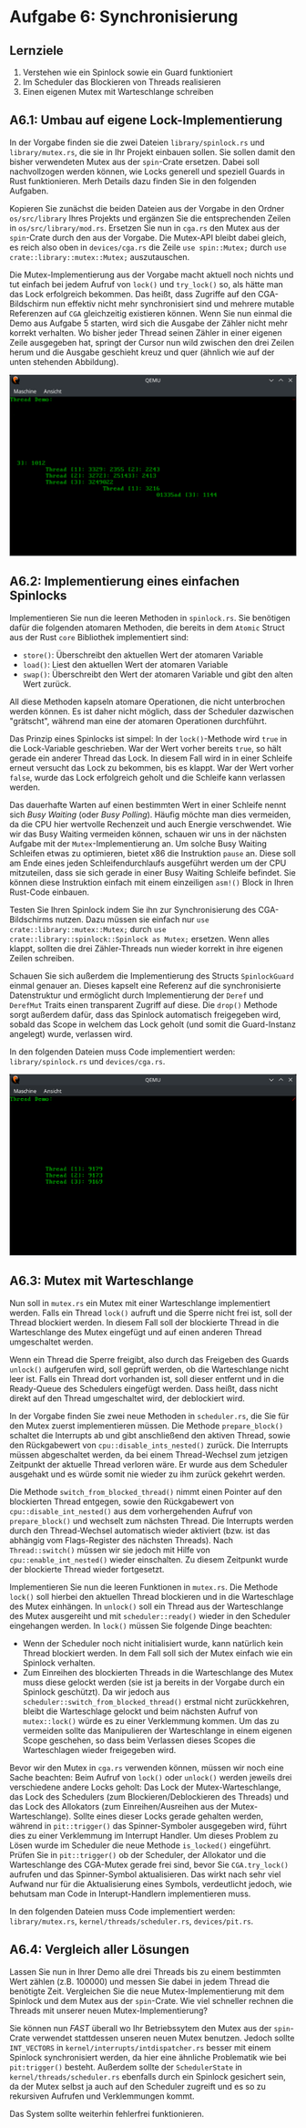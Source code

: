 # Aufgabe 6: Synchronisierung

## Lernziele
1. Verstehen wie ein Spinlock sowie ein Guard funktioniert
2. Im Scheduler das Blockieren von Threads realisieren
3. Einen eigenen Mutex mit Warteschlange schreiben 


## A6.1: Umbau auf eigene Lock-Implementierung
In der Vorgabe finden sie die zwei Dateien `library/spinlock.rs` und `library/mutex.rs`, die sie in Ihr Projekt einbauen sollen. Sie sollen damit den bisher verwendeten Mutex aus der `spin`-Crate ersetzen. Dabei soll nachvollzogen werden können, wie Locks generell und speziell Guards in Rust funktionieren. Merh Details dazu finden Sie in den folgenden Aufgaben.

Kopieren Sie zunächst die beiden Dateien aus der Vorgabe in den Ordner `os/src/library` Ihres Projekts und ergänzen Sie die entsprechenden Zeilen in `os/src/library/mod.rs`. Ersetzen Sie nun in `cga.rs` den Mutex aus der `spin`-Crate durch den aus der Vorgabe. Die Mutex-API bleibt dabei gleich, es reich also oben in `devices/cga.rs` die Zeile `use spin::Mutex;` durch `use crate::library::mutex::Mutex;` auszutauschen.

Die Mutex-Implementierung aus der Vorgabe macht aktuell noch nichts und tut einfach bei jedem Aufruf von `lock()` und `try_lock()` so, als hätte man das Lock erfolgreich bekommen. Das heißt, dass Zugriffe auf den CGA-Bildschirm nun effektiv nicht mehr synchronisiert sind und mehrere mutable Referenzen auf `CGA` gleichzeitig existieren können. Wenn Sie nun einmal die Demo aus Aufgabe 5 starten, wird sich die Ausgabe der Zähler nicht mehr korrekt verhalten. Wo bisher jeder Thread seinen Zähler in einer eigenen Zeile ausgegeben hat, springt der Cursor nun wild zwischen den drei Zeilen herum und die Ausgabe geschieht kreuz und quer (ähnlich wie auf der unten stehenden Abbildung).

![aufgabe1.png](img/aufgabe1.png)

## A6.2: Implementierung eines einfachen Spinlocks
Implementieren Sie nun die leeren Methoden in `spinlock.rs`. Sie benötigen dafür die folgenden atomaren Methoden, die bereits in dem `Atomic` Struct aus der Rust `core` Bibliothek implementiert sind:
 - `store()`: Überschreibt den aktuellen Wert der atomaren Variable
 - `load()`: Liest den aktuellen Wert der atomaren Variable
 - `swap()`: Überschreibt den Wert der atomaren Variable und gibt den alten Wert zurück.
 
All diese Methoden kapseln atomare Operationen, die nicht unterbrochen werden können. Es ist daher nicht möglich, dass der Scheduler dazwischen "grätscht", während man eine der atomaren Operationen durchführt.

Das Prinzip eines Spinlocks ist simpel: In der `lock()`-Methode wird `true` in die Lock-Variable geschrieben. War der Wert vorher bereits `true`, so hält gerade ein anderer Thread das Lock. In diesem Fall wird in in einer Schleife erneut versucht das Lock zu bekommen, bis es klappt. War der Wert vorher `false`, wurde das Lock erfolgreich geholt und die Schleife kann verlassen werden.

Das dauerhafte Warten auf einen bestimmten Wert in einer Schleife nennt sich *Busy Waiting* (oder *Busy Polling*). Häufig möchte man dies vermeiden, da die CPU hier wertvolle Rechenzeit und auch Energie verschwendet. Wie wir das Busy Waiting vermeiden können, schauen wir uns in der nächsten Aufgabe mit der `Mutex`-Implementierung an. Um solche Busy Waiting Schleifen etwas zu optimieren, bietet x86 die Instruktion `pause` an. Diese soll am Ende eines jeden Schleifendurchlaufs ausgeführt werden um der CPU mitzuteilen, dass sie sich gerade in einer Busy Waiting Schleife befindet. Sie können diese Instruktion einfach mit einem einzeiligen `asm!()` Block in Ihren Rust-Code einbauen.

Testen Sie Ihren Spinlock indem Sie ihn zur Synchronisierung des CGA-Bildschirms nutzen. Dazu müssen sie einfach nur `use crate::library::mutex::Mutex;` durch `use crate::library::spinlock::Spinlock as Mutex;` ersetzen. Wenn alles klappt, sollten die drei Zähler-Threads nun wieder korrekt in ihre eigenen Zeilen schreiben.

Schauen Sie sich außerdem die Implementierung des Structs `SpinlockGuard` einmal genauer an. Dieses kapselt eine Referenz auf die synchronisierte Datenstruktur und ermöglicht durch Implementierung der `Deref` und `DerefMut` Traits einen transparent Zugriff auf diese. Die `drop()` Methode sorgt außerdem dafür, dass das Spinlock automatisch freigegeben wird, sobald das Scope in welchem das Lock geholt (und somit die Guard-Instanz angelegt) wurde, verlassen wird.

In den folgenden Dateien muss Code implementiert werden: `library/spinlock.rs` und `devices/cga.rs`. 

![aufgabe2.png](img/aufgabe2.png)

## A6.3: Mutex mit Warteschlange
Nun soll in `mutex.rs` ein Mutex mit einer Warteschlange implementiert werden. Falls ein Thread `lock()` aufruft und die Sperre nicht frei ist, soll der Thread blockiert werden. In diesem Fall soll der blockierte Thread in die Warteschlange des Mutex eingefügt und auf einen anderen Thread umgeschaltet werden. 

Wenn ein Thread die Sperre freigibt, also durch das Freigeben des Guards `unlock()` aufgerufen wird, soll geprüft werden, ob die Warteschlange nicht leer ist. Falls ein Thread dort vorhanden ist, soll dieser entfernt und in die Ready-Queue des Schedulers eingefügt werden. Dass heißt, dass nicht direkt auf den Thread umgeschaltet wird, der deblockiert wird.

In der Vorgabe finden Sie zwei neue Methoden in `scheduler.rs`, die Sie für den Mutex zuerst implementieren müssen. Die Methode `prepare_block()` schaltet die Interrupts ab und gibt anschließend den aktiven Thread, sowie den Rückgabewert von `cpu::disable_ints_nested()` zurück. Die Interrupts müssen abgeschaltet werden, da bei einem Thread-Wechsel zum jetzigen Zeitpunkt der aktuelle Thread verloren wäre. Er wurde aus dem Scheduler ausgehakt und es würde somit nie wieder zu ihm zurück gekehrt werden.

Die Methode `switch_from_blocked_thread()` nimmt einen Pointer auf den blockierten Thread entgegen, sowie den Rückgabewert von `cpu::disable_int_nested()` aus dem vorhergehenden Aufruf von `prepare_block()` und wechselt zum nächsten Thread. Die Interrupts werden durch den Thread-Wechsel automatisch wieder aktiviert (bzw. ist das abhängig vom Flags-Register des nächsten Threads). Nach `Thread::switch()` müssen wir sie jedoch mit Hilfe von `cpu::enable_int_nested()` wieder einschalten. Zu diesem Zeitpunkt wurde der blockierte Thread wieder fortgesetzt.

Implementieren Sie nun die leeren Funktionen in `mutex.rs`. Die Methode `lock()` soll hierbei den aktuellen Thread blockieren und in die Warteschlage des Mutex einhängen. In `unlock()` soll ein Thread aus der Warteschlange des Mutex ausgereiht und mit `scheduler::ready()` wieder in den Scheduler eingehangen werden. In `lock()` müssen Sie folgende Dinge beachten:
 - Wenn der Scheduler noch nicht initialisiert wurde, kann natürlich kein Thread blockiert werden. In dem Fall soll sich der Mutex einfach wie ein Spinlock verhalten.
 - Zum Einreihen des blockierten Threads in die Warteschlange des Mutex muss diese gelockt werden (sie ist ja bereits in der Vorgabe durch ein Spinlock geschützt). Da wir jedoch aus `scheduler::switch_from_blocked_thread()` erstmal nicht zurückkehren, bleibt die Warteschlage gelockt und beim nächsten Aufruf von `mutex::lock()` würde es zu einer Verklemmung kommen. Um das zu vermeiden sollte das Manipulieren der Warteschlange in einem eigenen Scope geschehen, so dass beim Verlassen dieses Scopes die Warteschlagen wieder freigegeben wird.

Bevor wir den Mutex in `cga.rs` verwenden können, müssen wir noch eine Sache beachten: Beim Aufruf von `lock()` oder `unlock()` werden jeweils drei verschiedene andere Locks geholt: Das Lock der Mutex-Warteschlange, das Lock des Schedulers (zum Blockieren/Deblockieren des Threads) und das Lock des Allokators (zum Einreihen/Ausreihen aus der Mutex-Warteschlange). Sollte eines dieser Locks gerade gehalten werden, während in `pit::trigger()` das Spinner-Symboler ausgegeben wird, führt dies zu einer Verklemmung im Interrupt Handler. Um dieses Problem zu Lösen wurde im Scheduler die neue Methode `is_locked()` eingeführt. Prüfen Sie in `pit::trigger()` ob der Scheduler, der Allokator und die Warteschlange des CGA-Mutex gerade frei sind, bevor Sie `CGA.try_lock()` aufrufen und das Spinner-Symbol aktualisieren. Das wirkt nach sehr viel Aufwand nur für die Aktualisierung eines Symbols, verdeutlicht jedoch, wie behutsam man Code in Interupt-Handlern implementieren muss.

In den folgenden Dateien muss Code implementiert werden: `library/mutex.rs`, `kernel/threads/scheduler.rs`, `devices/pit.rs`. 

## A6.4: Vergleich aller Lösungen

Lassen Sie nun in Ihrer Demo alle drei Threads bis zu einem bestimmten Wert zählen (z.B. 100000) und messen Sie dabei in jedem Thread die benötigte Zeit. Vergleichen Sie die neue Mutex-Implementierung mit dem Spinlock und dem Mutex aus der `spin`-Crate. Wie viel schneller rechnen die Threads mit unserer neuen Mutex-Implementierung?

Sie können nun *FAST* überall wo Ihr Betriebssytem den Mutex aus der `spin`-Crate verwendet stattdessen unseren neuen Mutex benutzen. Jedoch sollte `INT_VECTORS` in `kernel/interrupts/intdispatcher.rs` besser mit einem Spinlock synchronisiert werden, da hier eine ähnliche Problematik wie bei `pit:trigger()` besteht. Außerdem sollte der `SchedulerState` in `kernel/threads/scheduler.rs` ebenfalls durch ein Spinlock gesichert sein, da der Mutex selbst ja auch auf den Scheduler zugreift und es so zu rekursiven Aufrufen und Verklemmungen kommt.

Das System sollte weiterhin fehlerfrei funktionieren.
